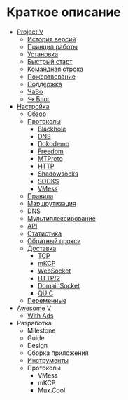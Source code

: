 # Краткое описание

* [Project V](README.md) 
  * [История версий](welcome/versions.md)
  * [Принцип работы](welcome/workflow.md)
  * [Установка](welcome/install.md)
  * [Быстрый старт](welcome/start.md)
  * [Командная строка](welcome/command.md)
  * [Пожертвование](welcome/donate.md)
  * [Поддержка](welcome/help.md)
  * [ЧаВо](welcome/faq.md)
  * [&#8618; Блог](https://steemit.com/@v2ray)
* [Настройка](configuration/README.md) 
  * [Обзор](configuration/overview.md)
  * [Протоколы](configuration/protocols.md) 
    * [Blackhole](configuration/protocols/blackhole.md)
    * [DNS](configuration/protocols/dns.md)
    * [Dokodemo](configuration/protocols/dokodemo.md)
    * [Freedom](configuration/protocols/freedom.md)
    * [MTProto](configuration/protocols/mtproto.md)
    * [HTTP](configuration/protocols/http.md)
    * [Shadowsocks](configuration/protocols/shadowsocks.md)
    * [SOCKS](configuration/protocols/socks.md)
    * [VMess](configuration/protocols/vmess.md)
  * [Правила](configuration/policy.md)
  * [Маршрутизация](configuration/routing.md)
  * [DNS](configuration/dns.md)
  * [Мультиплексирование](configuration/mux.md)
  * [API](configuration/api.md)
  * [Статистика](configuration/stats.md)
  * [Обратный прокси](configuration/reverse.md)
  * [Доставка](configuration/transport.md) 
    * [TCP](configuration/transport/tcp.md)
    * [mKCP](configuration/transport/mkcp.md)
    * [WebSocket](configuration/transport/websocket.md)
    * [HTTP/2](configuration/transport/h2.md)
    * [DomainSocket](configuration/transport/domainsocket.md)
    * [QUIC](configuration/transport/quic.md)
  * [Переменные](configuration/env.md)
* [Awesome V](awesome/tools.md) 
  * [With Ads](awesome/ads.md)
* Разработка 
  * Milestone
  * Guide
  * Design
  * Сборка приложения
  * [Инструменты](developer/tools.md)
  * Протоколы 
    * VMess
    * mKCP
    * Mux.Cool